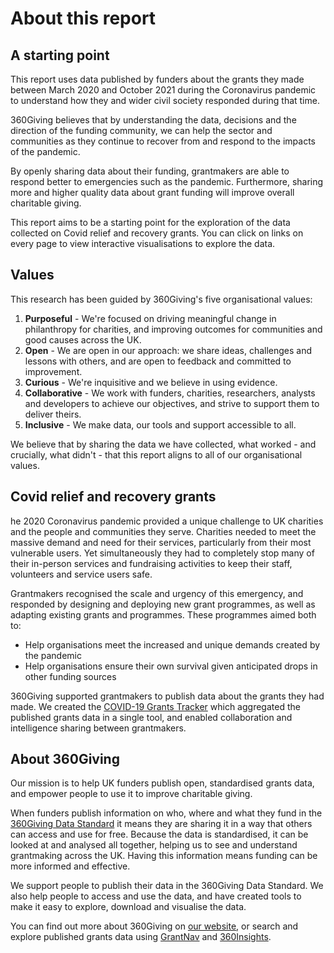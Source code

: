 # About this report

## A starting point

This report uses data published by funders about the grants they made between March 2020 and October 2021 during the Coronavirus pandemic to understand how they and wider civil society responded during that time.

360Giving believes that by understanding the data, decisions and the direction of the funding community, we can help the sector and communities as they continue to recover from and respond to the impacts of the pandemic.

By openly sharing data about their funding, grantmakers are able to respond better to emergencies such as the pandemic. Furthermore, sharing more and higher quality data about grant funding will improve overall charitable giving.

This report aims to be a starting point for the exploration of the data collected on Covid relief and recovery grants. You can click on links on every page to view interactive visualisations to explore the data.

## Values

This research has been guided by 360Giving's five organisational values: 

1. **Purposeful** - We're focused on driving meaningful change in philanthropy for charities, and improving outcomes for communities and good causes across the UK.
2. **Open** - We are open in our approach: we share ideas, challenges and lessons with others, and are open to feedback and committed to improvement.
3. **Curious** - We're inquisitive and we believe in using evidence.
4. **Collaborative** - We work with funders, charities, researchers, analysts and developers to achieve our objectives, and strive to support them to deliver theirs.
5. **Inclusive** - We make data, our tools and support accessible to all. 

We believe that by sharing the data we have collected, what worked - and crucially, what didn't - that this report aligns to all of our organisational values. 

## Covid relief and recovery grants

he 2020 Coronavirus pandemic provided a unique challenge to UK charities and the people and communities they serve. Charities needed to meet the massive demand and need for their services, particularly from their most vulnerable users. Yet simultaneously they had to completely stop many of their in-person services and fundraising activities to keep their staff, volunteers and service users safe.

Grantmakers recognised the scale and urgency of this emergency, and responded by designing and deploying new grant programmes, as well as adapting existing grants and programmes. These programmes aimed both to:

- Help organisations meet the increased and unique demands created by the pandemic
- Help organisations ensure their own survival given anticipated drops in other funding sources

360Giving supported grantmakers to publish data about the grants they had made. We created the 
[COVID-19 Grants Tracker](https://covidtracker.threesixtygiving.org/) which aggregated the published grants data in a single tool, and enabled collaboration and intelligence sharing between grantmakers.

## About 360Giving

Our mission is to help UK funders publish open, standardised grants data, and empower people to use it to improve charitable giving.

When funders publish information on who, where and what they fund in the [360Giving Data Standard](http://www.threesixtygiving.org/support-2/standard/) it means they are sharing it in a way that others can access and use for free. Because the data is standardised, it can be looked at and analysed all together, helping us to see and understand grantmaking across the UK. Having this information means funding can be more informed and effective.

We support people to publish their data in the 360Giving Data Standard. We also help people to access and use the data, and have created tools to make it easy to explore, download and visualise the data.

You can find out more about 360Giving on [our website](https://www.threesixtygiving.org/), or search and explore published grants data using [GrantNav](https://grantnav.threesixtygiving.org/) and [360Insights](https://insights.threesixtygiving.org/).
